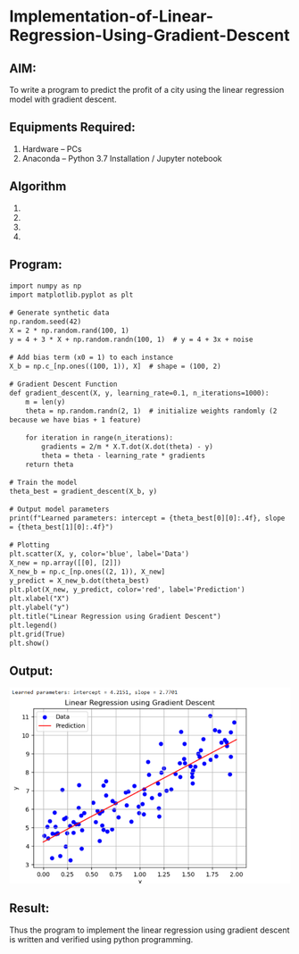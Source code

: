 # Implementation-of-Linear-Regression-Using-Gradient-Descent

## AIM:
To write a program to predict the profit of a city using the linear regression model with gradient descent.

## Equipments Required:
1. Hardware – PCs
2. Anaconda – Python 3.7 Installation / Jupyter notebook

## Algorithm
1. 
2. 
3. 
4. 

## Program:
```
import numpy as np
import matplotlib.pyplot as plt

# Generate synthetic data
np.random.seed(42)
X = 2 * np.random.rand(100, 1)
y = 4 + 3 * X + np.random.randn(100, 1)  # y = 4 + 3x + noise

# Add bias term (x0 = 1) to each instance
X_b = np.c_[np.ones((100, 1)), X]  # shape = (100, 2)

# Gradient Descent Function
def gradient_descent(X, y, learning_rate=0.1, n_iterations=1000):
    m = len(y)
    theta = np.random.randn(2, 1)  # initialize weights randomly (2 because we have bias + 1 feature)
    
    for iteration in range(n_iterations):
        gradients = 2/m * X.T.dot(X.dot(theta) - y)
        theta = theta - learning_rate * gradients
    return theta

# Train the model
theta_best = gradient_descent(X_b, y)

# Output model parameters
print(f"Learned parameters: intercept = {theta_best[0][0]:.4f}, slope = {theta_best[1][0]:.4f}")

# Plotting
plt.scatter(X, y, color='blue', label='Data')
X_new = np.array([[0], [2]])
X_new_b = np.c_[np.ones((2, 1)), X_new]
y_predict = X_new_b.dot(theta_best)
plt.plot(X_new, y_predict, color='red', label='Prediction')
plt.xlabel("X")
plt.ylabel("y")
plt.title("Linear Regression using Gradient Descent")
plt.legend()
plt.grid(True)
plt.show()
```

## Output:
![alt text](<Screenshot 2025-10-07 001416.png>)

## Result:
Thus the program to implement the linear regression using gradient descent is written and verified using python programming.
